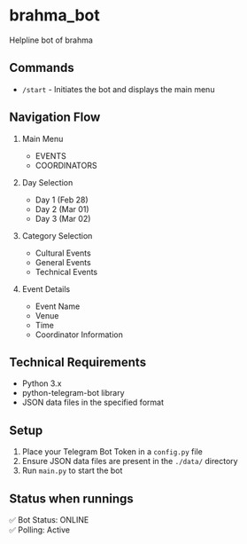 # brahma_bot
Helpline bot of brahma

## Commands

- `/start` - Initiates the bot and displays the main menu

## Navigation Flow

1. Main Menu
   - EVENTS
   - COORDINATORS

2. Day Selection
   - Day 1 (Feb 28)
   - Day 2 (Mar 01)
   - Day 3 (Mar 02)

3. Category Selection
   - Cultural Events
   - General Events
   - Technical Events

4. Event Details
   - Event Name
   - Venue
   - Time
   - Coordinator Information

## Technical Requirements

- Python 3.x
- python-telegram-bot library
- JSON data files in the specified format

## Setup

1. Place your Telegram Bot Token in a `config.py` file
2. Ensure JSON data files are present in the `./data/` directory
3. Run `main.py` to start the bot

## Status when runnings

✅ Bot Status: ONLINE  
✅ Polling: Active
